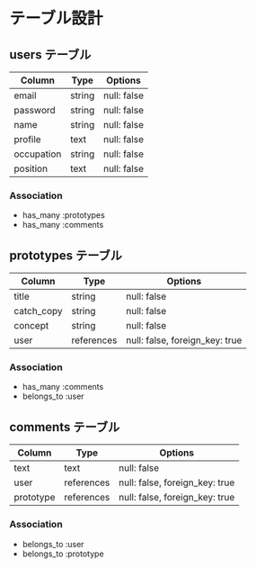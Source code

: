 # テーブル設計

## users テーブル

| Column    | Type   | Options     |
| ----------| ------ | ----------- |
| email     | string | null: false |
| password  | string | null: false |
| name      | string | null: false |
| profile   | text   | null: false |
| occupation| string | null: false |
| position  | text   | null: false |

### Association
- has_many :prototypes
- has_many :comments

## prototypes テーブル

| Column    | Type       | Options                        |
| --------- | ---------- | ------------------------------ |
| title     | string     | null: false                    |
| catch_copy| string     | null: false                    |
| concept   | string     | null: false                    |
| user      | references | null: false, foreign_key: true |

### Association
- has_many    :comments
- belongs_to  :user

## comments テーブル

| Column    | Type       | Options                        |
| --------- | ---------- | ------------------------------ |
| text      | text       | null: false                               |
| user      | references | null: false, foreign_key: true |
| prototype | references | null: false, foreign_key: true |

### Association
- belongs_to  :user
- belongs_to  :prototype
